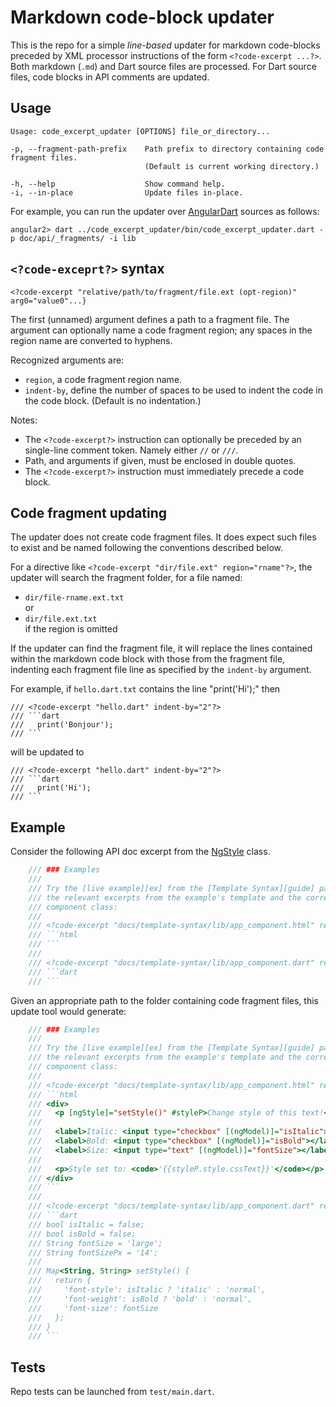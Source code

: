 # Markdown code-block updater

This is the repo for a simple _line-based_ updater for markdown code-blocks preceded by XML
processor instructions of the form `<?code-excerpt ...?>`. Both markdown (`.md`) and Dart
source files are processed. For Dart source files, code blocks in API comments are updated.

## Usage

```
Usage: code_excerpt_updater [OPTIONS] file_or_directory...

-p, --fragment-path-prefix    Path prefix to directory containing code fragment files.
                              (Default is current working directory.)

-h, --help                    Show command help.
-i, --in-place                Update files in-place.
```

For example, you can run the updater over 
[AngularDart](https://github.com/dart-lang/angular2) sources as follows:

`angular2> dart ../code_excerpt_updater/bin/code_excerpt_updater.dart -p doc/api/_fragments/ -i lib`

## `<?code-exceprt?>` syntax

```
<?code-excerpt "relative/path/to/fragment/file.ext (opt-region)" arg0="value0"...}
```

The first (unnamed) argument defines a path to a fragment file. The argument can optionally
name a code fragment region; any spaces in the region name are converted to hyphens.

Recognized arguments are:
- `region`, a code fragment region name.
- `indent-by`, define the number of spaces to be used to indent the code in the code block.
   (Default is no indentation.)

Notes:
- The `<?code-excerpt?>` instruction can optionally be preceded by an single-line comment
  token. Namely either `//` or `///`.
- Path, and arguments if given, must be enclosed in double quotes.
- The `<?code-excerpt?>` instruction must immediately precede a code block.

## Code fragment updating

The updater does not create code fragment files. It does expect such files to 
exist and be named following the conventions described below.

For a directive like `<?code-excerpt "dir/file.ext" region="rname"?>`, the updater will search the
fragment folder, for a file named:

- `dir/file-rname.ext.txt`<br>
   or
- `dir/file.ext.txt`<br>
   if the region is omitted

If the updater can find the fragment file, it will replace the lines contained within
the markdown code block with those from the fragment file, indenting each
fragment file line as specified by the `indent-by` argument.

For example, if `hello.dart.txt` contains the line "print('Hi');" then

```
/// <?code-excerpt "hello.dart" indent-by="2"?>
/// ```dart
///   print('Bonjour');
/// ```
```

will be updated to

```
/// <?code-excerpt "hello.dart" indent-by="2"?>
/// ```dart
///   print('Hi');
/// ```
```

## Example

Consider the following API doc excerpt from the
[NgStyle](https://webdev.dartlang.org/angular/api/angular2.common/NgStyle-class) class.

```dart
    /// ### Examples
    ///
    /// Try the [live example][ex] from the [Template Syntax][guide] page. Here are
    /// the relevant excerpts from the example's template and the corresponding
    /// component class:
    ///
    /// <?code-excerpt "docs/template-syntax/lib/app_component.html" region="NgStyle"?>
    /// ```html
    /// ```
    ///
    /// <?code-excerpt "docs/template-syntax/lib/app_component.dart" region="NgStyle"?>
    /// ```dart
    /// ```
```

Given an appropriate path to the folder containing code fragment files, this
update tool would generate:

```dart
    /// ### Examples
    ///
    /// Try the [live example][ex] from the [Template Syntax][guide] page. Here are
    /// the relevant excerpts from the example's template and the corresponding
    /// component class:
    ///
    /// <?code-excerpt "docs/template-syntax/lib/app_component.html" region="NgStyle"?>
    /// ```html
    /// <div>
    ///   <p [ngStyle]="setStyle()" #styleP>Change style of this text!</p>
    /// 
    ///   <label>Italic: <input type="checkbox" [(ngModel)]="isItalic"></label> |
    ///   <label>Bold: <input type="checkbox" [(ngModel)]="isBold"></label> |
    ///   <label>Size: <input type="text" [(ngModel)]="fontSize"></label>
    /// 
    ///   <p>Style set to: <code>'{{styleP.style.cssText}}'</code></p>
    /// </div>
    /// ```
    ///
    /// <?code-excerpt "docs/template-syntax/lib/app_component.dart" region="NgStyle"?>
    /// ```dart
    /// bool isItalic = false;
    /// bool isBold = false;
    /// String fontSize = 'large';
    /// String fontSizePx = '14';
    /// 
    /// Map<String, String> setStyle() {
    ///   return {
    ///     'font-style': isItalic ? 'italic' : 'normal',
    ///     'font-weight': isBold ? 'bold' : 'normal',
    ///     'font-size': fontSize
    ///   };
    /// }
    /// ```
```

## Tests

Repo tests can be launched from `test/main.dart`.